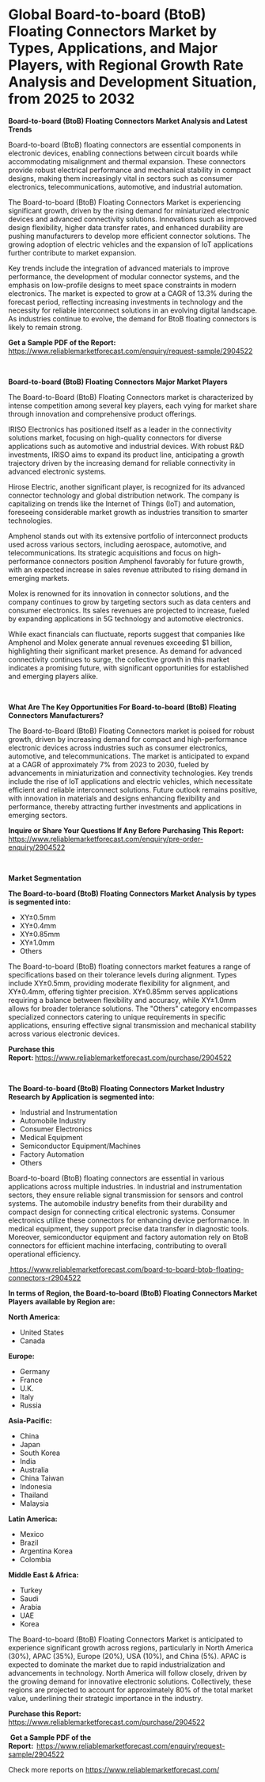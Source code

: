 <p><h1>Global Board-to-board (BtoB) Floating Connectors Market by Types, Applications, and Major Players, with Regional Growth Rate Analysis and Development Situation, from 2025 to 2032</h1></p><p><strong>Board-to-board (BtoB) Floating Connectors Market Analysis and Latest Trends</strong></p>
<p><p>Board-to-board (BtoB) floating connectors are essential components in electronic devices, enabling connections between circuit boards while accommodating misalignment and thermal expansion. These connectors provide robust electrical performance and mechanical stability in compact designs, making them increasingly vital in sectors such as consumer electronics, telecommunications, automotive, and industrial automation.</p><p>The Board-to-board (BtoB) Floating Connectors Market is experiencing significant growth, driven by the rising demand for miniaturized electronic devices and advanced connectivity solutions. Innovations such as improved design flexibility, higher data transfer rates, and enhanced durability are pushing manufacturers to develop more efficient connector solutions. The growing adoption of electric vehicles and the expansion of IoT applications further contribute to market expansion.</p><p>Key trends include the integration of advanced materials to improve performance, the development of modular connector systems, and the emphasis on low-profile designs to meet space constraints in modern electronics. The market is expected to grow at a CAGR of 13.3% during the forecast period, reflecting increasing investments in technology and the necessity for reliable interconnect solutions in an evolving digital landscape. As industries continue to evolve, the demand for BtoB floating connectors is likely to remain strong.</p></p>
<p><strong>Get a Sample PDF of the Report:&nbsp;</strong> <a href="https://www.reliablemarketforecast.com/enquiry/request-sample/2904522?utm_campaign=2479&utm_medium=2&utm_source=Github&utm_content=ia&utm_term=12032025&utm_id=board-to-board-btob-floating-connectors">https://www.reliablemarketforecast.com/enquiry/request-sample/2904522</a></p>
<p>&nbsp;</p>
<p><strong>Board-to-board (BtoB) Floating Connectors Major Market Players</strong></p>
<p><p>The Board-to-Board (BtoB) Floating Connectors market is characterized by intense competition among several key players, each vying for market share through innovation and comprehensive product offerings. </p><p>IRISO Electronics has positioned itself as a leader in the connectivity solutions market, focusing on high-quality connectors for diverse applications such as automotive and industrial devices. With robust R&D investments, IRISO aims to expand its product line, anticipating a growth trajectory driven by the increasing demand for reliable connectivity in advanced electronic systems.</p><p>Hirose Electric, another significant player, is recognized for its advanced connector technology and global distribution network. The company is capitalizing on trends like the Internet of Things (IoT) and automation, foreseeing considerable market growth as industries transition to smarter technologies.</p><p>Amphenol stands out with its extensive portfolio of interconnect products used across various sectors, including aerospace, automotive, and telecommunications. Its strategic acquisitions and focus on high-performance connectors position Amphenol favorably for future growth, with an expected increase in sales revenue attributed to rising demand in emerging markets.</p><p>Molex is renowned for its innovation in connector solutions, and the company continues to grow by targeting sectors such as data centers and consumer electronics. Its sales revenues are projected to increase, fueled by expanding applications in 5G technology and automotive electronics.</p><p>While exact financials can fluctuate, reports suggest that companies like Amphenol and Molex generate annual revenues exceeding $1 billion, highlighting their significant market presence. As demand for advanced connectivity continues to surge, the collective growth in this market indicates a promising future, with significant opportunities for established and emerging players alike.</p></p>
<p>&nbsp;</p>
<p><strong>What Are The Key Opportunities For Board-to-board (BtoB) Floating Connectors Manufacturers?</strong></p>
<p><p>The Board-to-Board (BtoB) Floating Connectors market is poised for robust growth, driven by increasing demand for compact and high-performance electronic devices across industries such as consumer electronics, automotive, and telecommunications. The market is anticipated to expand at a CAGR of approximately 7% from 2023 to 2030, fueled by advancements in miniaturization and connectivity technologies. Key trends include the rise of IoT applications and electric vehicles, which necessitate efficient and reliable interconnect solutions. Future outlook remains positive, with innovation in materials and designs enhancing flexibility and performance, thereby attracting further investments and applications in emerging sectors.</p></p>
<p><strong>Inquire or Share Your Questions If Any Before Purchasing This Report:</strong> <a href="https://www.reliablemarketforecast.com/enquiry/pre-order-enquiry/2904522?utm_campaign=2479&utm_medium=2&utm_source=Github&utm_content=ia&utm_term=12032025&utm_id=board-to-board-btob-floating-connectors">https://www.reliablemarketforecast.com/enquiry/pre-order-enquiry/2904522</a></p>
<p>&nbsp;</p>
<p><strong>Market Segmentation</strong></p>
<p><strong>The Board-to-board (BtoB) Floating Connectors Market Analysis by types is segmented into:</strong></p>
<p><ul><li>XY±0.5mm</li><li>XY±0.4mm</li><li>XY±0.85mm</li><li>XY±1.0mm</li><li>Others</li></ul></p>
<p><p>The Board-to-board (BtoB) floating connectors market features a range of specifications based on their tolerance levels during alignment. Types include XY±0.5mm, providing moderate flexibility for alignment, and XY±0.4mm, offering tighter precision. XY±0.85mm serves applications requiring a balance between flexibility and accuracy, while XY±1.0mm allows for broader tolerance solutions. The "Others" category encompasses specialized connectors catering to unique requirements in specific applications, ensuring effective signal transmission and mechanical stability across various electronic devices.</p></p>
<p><strong>Purchase this Report:&nbsp;</strong><a href="https://www.reliablemarketforecast.com/purchase/2904522?utm_campaign=2479&utm_medium=2&utm_source=Github&utm_content=ia&utm_term=12032025&utm_id=board-to-board-btob-floating-connectors">https://www.reliablemarketforecast.com/purchase/2904522</a></p>
<p>&nbsp;</p>
<p><strong>The Board-to-board (BtoB) Floating Connectors Market Industry Research by Application is segmented into:</strong></p>
<p><ul><li>Industrial and Instrumentation</li><li>Automobile Industry</li><li>Consumer Electronics</li><li>Medical Equipment</li><li>Semiconductor Equipment/Machines</li><li>Factory Automation</li><li>Others</li></ul></p>
<p><p>Board-to-board (BtoB) floating connectors are essential in various applications across multiple industries. In industrial and instrumentation sectors, they ensure reliable signal transmission for sensors and control systems. The automobile industry benefits from their durability and compact design for connecting critical electronic systems. Consumer electronics utilize these connectors for enhancing device performance. In medical equipment, they support precise data transfer in diagnostic tools. Moreover, semiconductor equipment and factory automation rely on BtoB connectors for efficient machine interfacing, contributing to overall operational efficiency.</p></p>
<p><a href="https://www.reliablemarketforecast.com/board-to-board-btob-floating-connectors-r2904522?utm_campaign=2479&utm_medium=2&utm_source=Github&utm_content=ia&utm_term=12032025&utm_id=board-to-board-btob-floating-connectors">&nbsp;https://www.reliablemarketforecast.com/board-to-board-btob-floating-connectors-r2904522</a></p>
<p><strong>In terms of Region, the Board-to-board (BtoB) Floating Connectors Market Players available by Region are:</strong></p>
<p>
    <p> <strong> North America: </strong>
        <ul>
            <li>United States</li>
            <li>Canada</li>
        </ul>
        </p> 
    <p> <strong> Europe: </strong>
        <ul>
            <li>Germany</li>
            <li>France</li>
            <li>U.K.</li>
            <li>Italy</li>
            <li>Russia</li>
        </ul>
        </p> 
    <p> <strong> Asia-Pacific: </strong>
        <ul>
            <li>China</li>
            <li>Japan</li>
            <li>South Korea</li>
            <li>India</li>
            <li>Australia</li>
            <li>China Taiwan</li>
            <li>Indonesia</li>
            <li>Thailand</li>
            <li>Malaysia</li>
        </ul>
        </p> 
    <p> <strong> Latin America: </strong>
        <ul>
            <li>Mexico</li>
            <li>Brazil</li>
            <li>Argentina Korea</li>
            <li>Colombia</li>
        </ul>
        </p> 
    <p> <strong> Middle East & Africa: </strong>
        <ul>
            <li>Turkey</li>
            <li>Saudi</li>
            <li>Arabia</li>
            <li>UAE</li>
            <li>Korea</li>
        </ul>
    </p>
    </p>
<p><p>The Board-to-board (BtoB) Floating Connectors Market is anticipated to experience significant growth across regions, particularly in North America (30%), APAC (35%), Europe (20%), USA (10%), and China (5%). APAC is expected to dominate the market due to rapid industrialization and advancements in technology. North America will follow closely, driven by the growing demand for innovative electronic solutions. Collectively, these regions are projected to account for approximately 80% of the total market value, underlining their strategic importance in the industry.</p></p>
<p><strong>Purchase this Report: </strong><a href="https://www.reliablemarketforecast.com/purchase/2904522?utm_campaign=2479&utm_medium=2&utm_source=Github&utm_content=ia&utm_term=12032025&utm_id=board-to-board-btob-floating-connectors">https://www.reliablemarketforecast.com/purchase/2904522</a></p>
<p>&nbsp;<strong>Get a Sample PDF of the Report:&nbsp;&nbsp;</strong><a href="https://www.reliablemarketforecast.com/enquiry/request-sample/2904522?utm_campaign=2479&utm_medium=2&utm_source=Github&utm_content=ia&utm_term=12032025&utm_id=board-to-board-btob-floating-connectors">https://www.reliablemarketforecast.com/enquiry/request-sample/2904522</a></p>
<p><strong></strong></p>
<p>Check more reports on <a href="https://www.reliablemarketforecast.com/?utm_campaign=2479&utm_medium=2&utm_source=Github&utm_content=ia&utm_term=12032025&utm_id=board-to-board-btob-floating-connectors">https://www.reliablemarketforecast.com/</a></p>